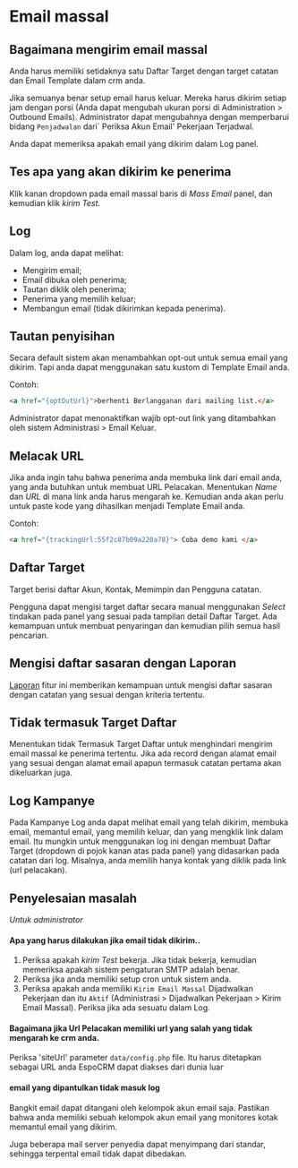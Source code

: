 # Email massal

## Bagaimana mengirim email massal

Anda harus memiliki setidaknya satu Daftar Target dengan target catatan dan Email Template dalam crm anda.

Jika semuanya benar setup email harus keluar. Mereka harus dikirim setiap jam dengan porsi (Anda dapat mengubah ukuran porsi di Administration > Outbound Emails). Administrator dapat mengubahnya dengan memperbarui bidang `Penjadwalan` dari` Periksa Akun Email' Pekerjaan Terjadwal.

Anda dapat memeriksa apakah email yang dikirim dalam Log panel.


## Tes apa yang akan dikirim ke penerima

Klik kanan dropdown pada email massal baris di _Mass Email_ panel, dan kemudian klik _kirim Test_.


## Log

Dalam log, anda dapat melihat:
* Mengirim email;
* Email dibuka oleh penerima;
* Tautan diklik oleh penerima;
* Penerima yang memilih keluar;
* Membangun email (tidak dikirimkan kepada penerima).


## Tautan penyisihan

Secara default sistem akan menambahkan opt-out untuk semua email yang dikirim. Tapi anda dapat menggunakan satu kustom di Template Email anda.

Contoh:
```html
<a href="{optOutUrl}">berhenti Berlangganan dari mailing list.</a>
```

Administrator dapat menonaktifkan wajib opt-out link yang ditambahkan oleh sistem Administrasi > Email Keluar.


## Melacak URL

 Jika anda ingin tahu bahwa penerima anda membuka link dari email anda, yang anda butuhkan untuk membuat URL Pelacakan. Menentukan _Name_
dan _URL_ di mana link anda harus mengarah ke. Kemudian anda akan perlu untuk paste kode yang dihasilkan menjadi Template Email anda.

 Contoh:
  ```html
<a href="{trackingUrl:55f2c87b09a220a78}"> Coba demo kami </a>
  ```

## Daftar Target

Target berisi daftar Akun, Kontak, Memimpin dan Pengguna catatan.

Pengguna dapat mengisi target daftar secara manual menggunakan _Select_ tindakan pada panel yang sesuai pada tampilan detail Daftar Target. Ada kemampuan untuk membuat penyaringan dan kemudian pilih semua hasil pencarian.


## Mengisi daftar sasaran dengan Laporan

[Laporan](reports.md#menyingkronkan-dengan-daftar-target) fitur ini memberikan kemampuan untuk mengisi daftar sasaran dengan catatan yang sesuai dengan kriteria tertentu.


## Tidak termasuk Target Daftar

Menentukan tidak Termasuk Target Daftar untuk menghindari mengirim email massal ke penerima tertentu. Jika ada record dengan alamat email yang sesuai dengan alamat email apapun termasuk catatan pertama akan dikeluarkan juga.


## Log Kampanye

Pada Kampanye Log anda dapat melihat email yang telah dikirim, membuka email, memantul email, yang memilih keluar, dan yang mengklik link dalam email. Itu mungkin untuk menggunakan log ini dengan membuat Daftar Target (dropdown di pojok kanan atas pada panel) yang didasarkan pada catatan dari log. Misalnya, anda memilih hanya kontak yang diklik pada link (url pelacakan).


## Penyelesaian masalah

_Untuk administrator_


#### Apa yang harus dilakukan jika email tidak dikirim..

1. Periksa apakah _kirim Test_ bekerja. Jika tidak bekerja, kemudian memeriksa apakah sistem pengaturan SMTP adalah benar.
2. Periksa jika anda memiliki setup cron untuk sistem anda.
3. Periksa apakah anda memiliki `Kirim Email Massal` Dijadwalkan Pekerjaan dan itu `Aktif` (Administrasi > Dijadwalkan Pekerjaan > Kirim Email Massal). Periksa jika ada sesuatu dalam Log.


#### Bagaimana jika Url Pelacakan memiliki url yang salah yang tidak mengarah ke crm anda.

Periksa 'siteUrl' parameter `data/config.php` file. Itu harus ditetapkan sebagai URL anda EspoCRM dapat diakses dari dunia luar


#### email yang dipantulkan tidak masuk log

Bangkit email dapat ditangani oleh kelompok akun email saja. Pastikan bahwa anda memiliki sebuah kelompok akun email yang monitores kotak memantul email yang dikirim.

Juga beberapa mail server penyedia dapat menyimpang dari standar, sehingga terpental email tidak dapat dibedakan.
